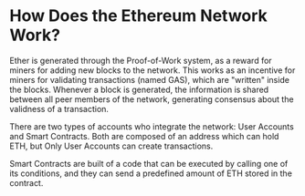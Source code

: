 # How Does the Ethereum Network Work?

Ether is generated through the Proof-of-Work system, as a reward for miners for adding new blocks to the network. This works as an incentive for miners for validating transactions (named GAS), which are "written" inside the blocks. Whenever a block is generated, the information is shared between all peer members of the network, generating consensus about the validness of a transaction. 

There are two types of accounts who integrate the network: User Accounts and Smart Contracts. Both are composed of an address which can hold ETH, but Only User Accounts can create transactions.

Smart Contracts are built of a code that can be executed by calling one of its conditions, and they can send a predefined amount of ETH stored in the contract. 
